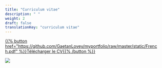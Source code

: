 ```yaml
---
title: "Curriculum vitae"
description: " "
weight: 2
draft: false
translationKey: "curriculum vitae"
---
```



[{{% button href="https://github.com/GaetanLovey/myportfolio/raw/master/static/French.pdf" %}}Télécharger le CV{{% /button %}}](https://github.com/GaetanLovey/myportfolio/raw/master/static/French.pdf)




![](/French.png)




